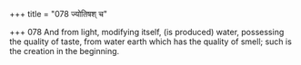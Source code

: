 +++
title = "078 ज्योतिषश् च"

+++
078	And from light, modifying itself, (is produced) water, possessing the quality of taste, from water earth which has the quality of smell; such is the creation in the beginning.